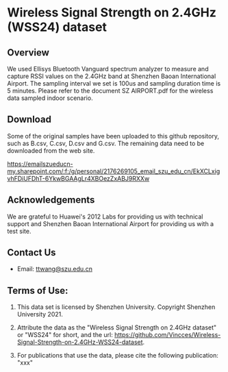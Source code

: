# Wireless Signal Strength on 2.4GHz (WSS24) dataset


## Overview

We used Ellisys Bluetooth Vanguard spectrum analyzer to measure and capture RSSI values on the 2.4GHz band at Shenzhen Baoan International Airport. The sampling interval we set is 100us and sampling duration time is 5 minutes. Please refer to the document SZ AIRPORT.pdf for the wireless data sampled indoor scenario.

## Download

Some of the original samples have been uploaded to this github repository, such as B.csv, C.csv, D.csv and G.csv. The remaining data need to be downloaded from the web site.

 https://emailszueducn-my.sharepoint.com/:f:/g/personal/2176269105_email_szu_edu_cn/EkXCLxigvhFDiUFDhT-6YkwBGAAgLr4XBOezZxABJ9RXXw


## Acknowledgements
We are grateful to Huawei's 2012 Labs for providing us with technical support and Shenzhen Baoan International Airport for providing us with a test site.


## Contact Us
* Email: ttwang@szu.edu.cn
  
  
## Terms of Use:

1. This data set is licensed by Shenzhen University. Copyright Shenzhen University 2021. 

2. Attribute the data as the "Wireless Signal Strength on 2.4GHz dataset" or "WSS24" for short, and the url: https://github.com/Vincces/Wireless-Signal-Strength-on-2.4GHz-WSS24-dataset.  

3. For publications that use the data, please cite the following publication: "xxx"
